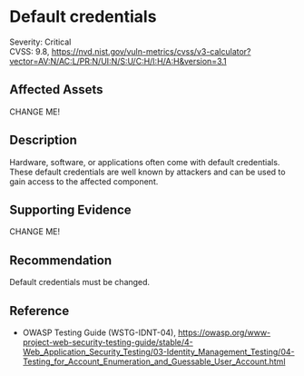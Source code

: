 # Default credentials

Severity: Critical  
CVSS: 9.8, https://nvd.nist.gov/vuln-metrics/cvss/v3-calculator?vector=AV:N/AC:L/PR:N/UI:N/S:U/C:H/I:H/A:H&version=3.1

## Affected Assets

CHANGE ME!

## Description

Hardware, software, or applications often come with default credentials. These default credentials are well known by attackers and can be used to gain access to the affected component.

## Supporting Evidence

CHANGE ME!

## Recommendation

Default credentials must be changed.

## Reference

* OWASP Testing Guide (WSTG-IDNT-04), https://owasp.org/www-project-web-security-testing-guide/stable/4-Web_Application_Security_Testing/03-Identity_Management_Testing/04-Testing_for_Account_Enumeration_and_Guessable_User_Account.html
